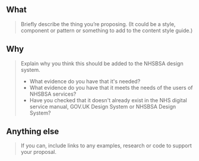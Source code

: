 <!--
If you are suggesting a change to something that already exists in the NHSBSA design system, please propose it by commenting on the issue for it. You can find issues for all published content in the 'Published' column of the backlog.
-->

## What
> Briefly describe the thing you’re proposing. (It could be a style, component or pattern or something to add to the content style guide.)  

## Why
> Explain why you think this should be added to the NHSBSA design system.
>
> - What evidence do you have that it's needed?
> - What evidence do you have that it meets the needs of the users of NHSBSA services?
> - Have you checked that it doesn't already exist in the NHS digital service manual, GOV.UK Design System or NHSBSA Design System? 

## Anything else
> If you can, include links to any examples, research or code to support your proposal.
